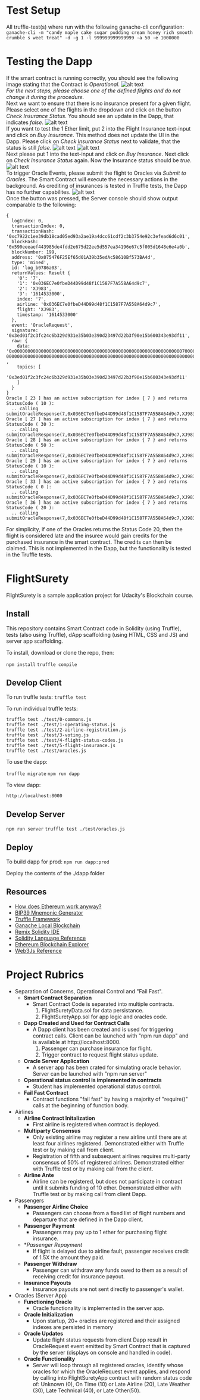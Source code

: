 # Test Setup
All truffle-test(s) where run with the following ganache-cli configuration:
`ganache-cli -m "candy maple cake sugar pudding cream honey rich smooth crumble s weet treat" -d -g 1 -l 999999999999999 -a 50 -e 1000000`

# Testing the Dapp
If the smart contract is running correctly, you should see the following image stating that the Contract is _Operational_.
![alt text](./img/step1.png "Step 1: Initial Contract State")
\
*For the next steps, please choose one of the defined flights and do not change it during the procedure.*
\
Next we want to ensure that there is no insurance present for a given flight. Please select one  of the flights in the
dropdown and click on the button *Check Insurance Status*. You should see an update in the Dapp, that indicates _false_.
![alt text](./img/step2.png "Step 2: No Insurance is purchased on initialization")
\
If you want to test the 1 Ether limit, put 2 into the Flight Insurance text-input and click on *Buy Insurance*. This
method does not update the UI in the Dapp. Please click on *Check Insurance Status* next to validate, that the status
is still _false_.
![alt text](./img/step3.png "Step 3: Insurance price limit is 1 Ether, trying to purchase one for 2 Ether")
![alt text](./img/step4.png "Step 4: Insurance status is still false")
\
Next please put 1 into the text-input and click on *Buy Insurance*. Next click on *Check Insurance Status* again. Now
the Insurance status should be _true_.
![alt text](./img/step5.png "Step 5: Insurance was purchased")
\
To trigger Oracle Events, please submit the flight to Oracles via *Submit to Oracles*. The Smart Contract will execute
the necessary actions in the background. As crediting of insurances is tested in Truffle tests, the Dapp has no further
capabilites.
![alt text](./img/step6.png "Step 6: Submitted flight to Oracles")
\
Once the button was pressed, the Server console should show output comparable to the following:
```
{
  logIndex: 0,
  transactionIndex: 0,
  transactionHash: '0xc7922c1ee39db18cad05ed93a2ae19a4dcc61cdf2c3b3754e92c3efead6d6c01',
  blockHash: '0x590eeeaef443985de4fdd2e675d22ee5d557ea34196e67c5f005d1648e6e4a0b',
  blockNumber: 199,
  address: '0x075476F25Ef65d01A39b35edAc58610Bf573BA4d',
  type: 'mined',
  id: 'log_b0786a03',
  returnValues: Result {
    '0': '7',
    '1': '0x036EC7e0fbeD44D99d48f1C1587F7A558A64d9c7',
    '2': 'XJ983',
    '3': '1614533000',
    index: '7',
    airline: '0x036EC7e0fbeD44D99d48f1C1587F7A558A64d9c7',
    flight: 'XJ983',
    timestamp: '1614533000'
  },
  event: 'OracleRequest',
  signature: '0x3ed01f2c3fc24c6b329d931e35b03e390d23497d22b3f90e15b600343e93df11',
  raw: {
    data: '0x0000000000000000000000000000000000000000000000000000000000000007000000000000000000000000036ec7e0fbed44d99d48f1c1587f7a558a64d9c70000000000000000000000000000000
00000000000000000000000000000008000000000000000000000000000000000000000000000000000000000603bd1880000000000000000000000000000000000000000000000000000000000000005584a393833'
,
    topics: [
      '0x3ed01f2c3fc24c6b329d931e35b03e390d23497d22b3f90e15b600343e93df11'
    ]
  }
}
Oracle [ 23 ] has an active subscription for index { 7 } and returns StatusCode ( 10 ):
  .. calling submitOracleResponse(7,0x036EC7e0fbeD44D99d48f1C1587F7A558A64d9c7,XJ983,1614533000,10)
Oracle [ 27 ] has an active subscription for index { 7 } and returns StatusCode ( 30 ):
  .. calling submitOracleResponse(7,0x036EC7e0fbeD44D99d48f1C1587F7A558A64d9c7,XJ983,1614533000,30)
Oracle [ 28 ] has an active subscription for index { 7 } and returns StatusCode ( 50 ):
  .. calling submitOracleResponse(7,0x036EC7e0fbeD44D99d48f1C1587F7A558A64d9c7,XJ983,1614533000,50)
Oracle [ 29 ] has an active subscription for index { 7 } and returns StatusCode ( 10 ):
  .. calling submitOracleResponse(7,0x036EC7e0fbeD44D99d48f1C1587F7A558A64d9c7,XJ983,1614533000,10)
Oracle [ 33 ] has an active subscription for index { 7 } and returns StatusCode ( 0 ):
  .. calling submitOracleResponse(7,0x036EC7e0fbeD44D99d48f1C1587F7A558A64d9c7,XJ983,1614533000,0)
Oracle [ 36 ] has an active subscription for index { 7 } and returns StatusCode ( 20 ):
  .. calling submitOracleResponse(7,0x036EC7e0fbeD44D99d48f1C1587F7A558A64d9c7,XJ983,1614533000,20)
```
For simplicity, if one of the Oracles returns the Status Code 20, then the flight is considered late and the insuree
would gain credits for the purchased insurance in the smart contract. The credits can then be claimed. This is not 
implemented in the Dapp, but the functionality is tested in the Truffle tests.

# FlightSurety

FlightSurety is a sample application project for Udacity's Blockchain course.

## Install

This repository contains Smart Contract code in Solidity (using Truffle), tests (also using Truffle), dApp scaffolding
(using HTML, CSS and JS) and server app scaffolding.

To install, download or clone the repo, then:

`npm install`
`truffle compile`

## Develop Client

To run truffle tests:
`truffle test`

To run individual truffle tests:

`truffle test ./test/0-commons.js`\
`truffle test ./test/1-operating-status.js`\
`truffle test ./test/2-airline-registration.js`\
`truffle test ./test/3-voting.js`\
`truffle test ./test/4-flight-status-codes.js`\
`truffle test ./test/5-flight-insurance.js`\
`truffle test ./test/oracles.js`

To use the dapp:

`truffle migrate`
`npm run dapp`

To view dapp:

`http://localhost:8000`

## Develop Server

`npm run server`
`truffle test ./test/oracles.js`

## Deploy

To build dapp for prod:
`npm run dapp:prod`

Deploy the contents of the ./dapp folder


## Resources

* [How does Ethereum work anyway?](https://medium.com/@preethikasireddy/how-does-ethereum-work-anyway-22d1df506369)
* [BIP39 Mnemonic Generator](https://iancoleman.io/bip39/)
* [Truffle Framework](http://truffleframework.com/)
* [Ganache Local Blockchain](http://truffleframework.com/ganache/)
* [Remix Solidity IDE](https://remix.ethereum.org/)
* [Solidity Language Reference](http://solidity.readthedocs.io/en/v0.4.24/)
* [Ethereum Blockchain Explorer](https://etherscan.io/)
* [Web3Js Reference](https://github.com/ethereum/wiki/wiki/JavaScript-API)


# Project Rubrics
* Separation of Concerns, Operational Control and "Fail Fast".
    + **Smart Contract Separation**
        + Smart Contract Code is separated into multiple contracts.
            1) FlightSuretyData.sol for data persistance.
            2) FlightSuretyApp.sol for app logic and oracles code.
    + **Dapp Created and Used for Contract Calls**
        + A Dapp client has been created and is used for triggering contract calls. Client can be launched with "npm run
          dapp" and is available at http://localhost:8000.
            1) Passenger can purchase insurance for flight.
            2) Trigger contract to request flight status update.
    + **Oracle Server Application**
        + A server app has been crated for simulating oracle behavior. Server can be launched with "npm run server"
    + **Operational status control is implemented in contracts**
        + Student has implemented operational status control.
    + **Fail Fast Contract**
        + Contract functions "fail fast" by having a majority of "require()" calls at the beginning of function body.
* Airlines
    + **Airline Contract Initalization**
        + First airline is registered when contract is deployed.
    + **Multiparty Consensus**
        + Only existing airline may register a new airline until there are at least four airlines registered.
          Demonstrated either with Truffle test or by making call from client.
        + Registration of fifth and subsequent airlines requires multi-party consensus of 50% of registered airlines.
          Demonstrated either with Truffle test or by making call from the client.
    * **Airline Ante**
        + Airline can be registered, but does not participate in contract until it submits funding of 10 ether.
          Demonstrated either with Truffle test or by making call from client Dapp.
* Passengers
    + **Passenger Airline Choice**
        + Passengers can choose from a fixed list of flight numbers and departure that are defined in the Dapp client.
    + **Passenger Payment**
        + Passengers may pay up to 1 ether for purchasing flight insurance.
    + **Passenger Repayment*
        + If flight is delayed due to airline fault, passenger receives credit of 1.5X the amount they paid.
    + **Passenger Withdraw**
        + Passenger can withdraw any funds owed to them as a result of receiving credit for insurance payout.
    + **Insurance Payouts**
        + Insurance payouts are not sent directly to passenger's wallet.
* Oracles (Server App)
    + **Functioning Oracle**
        + Oracle functionality is implemented in the server app.
    + **Oracle Initialization**
        + Upon startup, 20+ oracles are registered and their assigned indexes are persisted in memory
    + **Oracle Updates**
        + Update flight status requests from client Dapp result in OracleRequest event emitted by Smart Contract that is
          captured by the server (displays on console and handled in code).
    + **Oracle Functionality**
        + Server will loop through all registered oracles, identify whose oracles for which the OracleRequest event
          applies, and respond by calling into FlightSuretyApp contract with random status code of:
          Unknown (0), On Time (10) or Late Airline (20), Late Weather (30), Late Technical (40), or Late Other(50).
